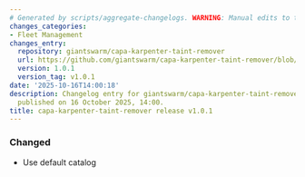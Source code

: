 ```yaml
---
# Generated by scripts/aggregate-changelogs. WARNING: Manual edits to this files will be overwritten.
changes_categories:
- Fleet Management
changes_entry:
  repository: giantswarm/capa-karpenter-taint-remover
  url: https://github.com/giantswarm/capa-karpenter-taint-remover/blob/master/CHANGELOG.md#101---2025-10-16
  version: 1.0.1
  version_tag: v1.0.1
date: '2025-10-16T14:00:18'
description: Changelog entry for giantswarm/capa-karpenter-taint-remover version 1.0.1,
  published on 16 October 2025, 14:00.
title: capa-karpenter-taint-remover release v1.0.1
---
```


### Changed
- Use default catalog

